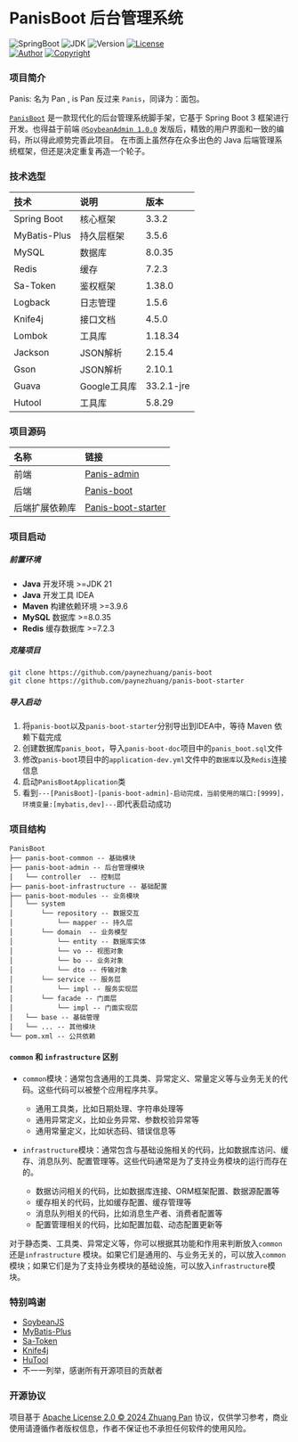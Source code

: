 # PanisBoot 后台管理系统

![SpringBoot](https://img.shields.io/badge/Spring%20Boot-3.3-blue.svg)
![JDK](https://img.shields.io/badge/JDK-21+-blue.svg)
![Version](https://img.shields.io/badge/Version-1.0.1--SNAPSHOT-blue.svg)
[![License](https://img.shields.io/badge/License-Apache%20License%202.0-B9D6AF.svg)](./LICENSE)
<br/>
[![Author](https://img.shields.io/badge/Author-paynezhuang-green.svg)](https://github.com/paynezhuang)
[![Copyright](https://img.shields.io/badge/Copyright-2024%20Zhuang%20Pan%20@PanisBoot-green.svg)](https://github.com/paynezhuang)

### 项目简介

Panis: 名为 Pan , is Pan 反过来 `Panis`，同译为：面包。

[`PanisBoot`](https://github.com/paynezhuang/panis-admin) 是一款现代化的后台管理系统脚手架，它基于 Spring Boot 3
框架进行开发。也得益于前端 [`@SoybeanAdmin 1.0.0`](https://github.com/soybeanjs/soybean-admin)
发版后，精致的用户界面和一致的编码，所以得此顺势完善此项目。
在市面上虽然存在众多出色的 Java 后端管理系统框架，但还是决定重复再造一个轮子。

### 技术选型

| 技术           | 说明        | 版本         |
|:-------------|:----------|:-----------|
| Spring Boot  | 核心框架      | 3.3.2      |
| MyBatis-Plus | 持久层框架     | 3.5.6      |
| MySQL        | 数据库       | 8.0.35     |
| Redis        | 缓存        | 7.2.3      |
| Sa-Token     | 鉴权框架      | 1.38.0     |
| Logback      | 日志管理      | 1.5.6      |
| Knife4j      | 接口文档      | 4.5.0      |
| Lombok       | 工具库       | 1.18.34    |
| Jackson      | JSON解析    | 2.15.4     |
| Gson         | JSON解析    | 2.10.1     |
| Guava        | Google工具库 | 33.2.1-jre |
| Hutool       | 工具库       | 5.8.29     |

### 项目源码

| 名称      | 链接                                                                      |
|:--------|:------------------------------------------------------------------------|
| 前端      | [Panis-admin](https://github.com/paynezhuang/panis-admin)               |
| 后端      | [Panis-boot](https://github.com/paynezhuang/panis-boot)                 |
| 后端扩展依赖库 | [Panis-boot-starter](https://github.com/paynezhuang/panis-boot-starter) |

### 项目启动

##### 前置环境

* **Java** 开发环境 >=JDK 21
* **Java** 开发工具 IDEA
* **Maven** 构建依赖环境 >=3.9.6
* **MySQL** 数据库 >=8.0.35
* **Redis** 缓存数据库 >=7.2.3

##### 克隆项目

```bash
git clone https://github.com/paynezhuang/panis-boot
git clone https://github.com/paynezhuang/panis-boot-starter
```

##### 导入启动

1. 将`panis-boot`以及`panis-boot-starter`分别导出到IDEA中，等待 Maven 依赖下载完成
2. 创建数据库`panis_boot`，导入`panis-boot-doc`项目中的`panis_boot.sql`文件
3. 修改`panis-boot`项目中的`application-dev.yml`文件中的`数据库`以及`Redis`连接信息
4. 启动`PanisBootApplication`类
5. 看到`---[PanisBoot]-[panis-boot-admin]-启动完成，当前使用的端口:[9999]，环境变量:[mybatis,dev]---`即代表启动成功

### 项目结构

```
PanisBoot
├── panis-boot-common -- 基础模块
├── panis-boot-admin -- 后台管理模块
│   └── controller  -- 控制层
├── panis-boot-infrastructure -- 基础配置
├── panis-boot-modules -- 业务模块
│   └── system 
│       └── repository -- 数据交互
│           └── mapper -- 持久层
│       └── domain  -- 业务模型
│           └── entity -- 数据库实体
│           └── vo -- 视图对象
│           └── bo -- 业务对象
│           └── dto -- 传输对象
│       └── service -- 服务层
│           └── impl -- 服务实现层
│       └── facade -- 门面层
│           └── impl -- 门面实现层
│   └── base -- 基础管理
│   └── ... -- 其他模块
└── pom.xml -- 公共依赖
```

#### `common` 和 `infrastructure` 区别

* `common`模块：通常包含通用的工具类、异常定义、常量定义等与业务无关的代码。这些代码可以被整个应用程序共享。
    - 通用工具类，比如日期处理、字符串处理等
    - 通用异常定义，比如业务异常、参数校验异常等
    - 通用常量定义，比如状态码、错误信息等

* `infrastructure`模块：通常包含与基础设施相关的代码，比如数据库访问、缓存、消息队列、配置管理等。这些代码通常是为了支持业务模块的运行而存在的。
    - 数据访问相关的代码，比如数据库连接、ORM框架配置、数据源配置等
    - 缓存相关的代码，比如缓存配置、缓存管理等
    - 消息队列相关的代码，比如消息生产者、消费者配置等
    - 配置管理相关的代码，比如配置加载、动态配置更新等

对于静态类、工具类、异常定义等，你可以根据其功能和作用来判断放入`common`还是`infrastructure`
模块。如果它们是通用的、与业务无关的，可以放入`common`模块；如果它们是为了支持业务模块的基础设施，可以放入`infrastructure`模块。

### 特别鸣谢

- [SoybeanJS](https://github.com/soybeanjs)
- [MyBatis-Plus](https://mybatis.plus/)
- [Sa-Token](https://sa-token.cc/)
- [Knife4j](https://doc.xiaominfo.com/)
- [HuTool](https://hutool.cn/)
- 不一一列举，感谢所有开源项目的贡献者

### 开源协议

项目基于 [Apache License 2.0 © 2024 Zhuang Pan](./LICENSE) 协议，仅供学习参考，商业使用请遵循作者版权信息，作者不保证也不承担任何软件的使用风险。